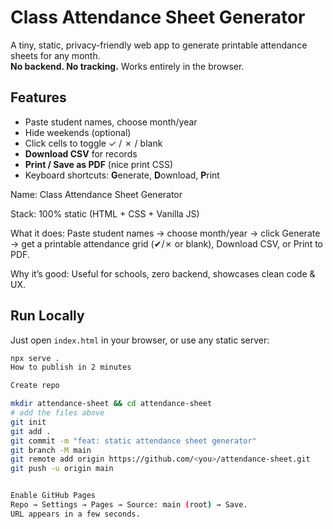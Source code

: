 # Class Attendance Sheet Generator

A tiny, static, privacy-friendly web app to generate printable attendance sheets for any month.  
**No backend. No tracking.** Works entirely in the browser.

## Features
- Paste student names, choose month/year
- Hide weekends (optional)
- Click cells to toggle ✓ / ✗ / blank
- **Download CSV** for records
- **Print / Save as PDF** (nice print CSS)
- Keyboard shortcuts: **G**enerate, **D**ownload, **P**rint

Name: Class Attendance Sheet Generator

Stack: 100% static (HTML + CSS + Vanilla JS)

What it does: Paste student names → choose month/year → click Generate → get a printable attendance grid (✔︎/✗ or blank), Download CSV, or Print to PDF.

Why it’s good: Useful for schools, zero backend, showcases clean code & UX.

## Run Locally
Just open `index.html` in your browser, or use any static server:
```bash
npx serve .
How to publish in 2 minutes

Create repo

mkdir attendance-sheet && cd attendance-sheet
# add the files above
git init
git add .
git commit -m "feat: static attendance sheet generator"
git branch -M main
git remote add origin https://github.com/<you>/attendance-sheet.git
git push -u origin main


Enable GitHub Pages
Repo → Settings → Pages → Source: main (root) → Save.
URL appears in a few seconds.
